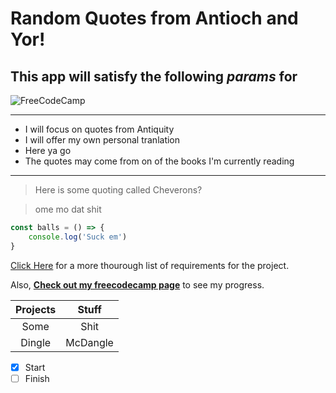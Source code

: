 # Random Quotes from **Antioch and Yor**!

## This app will satisfy the following _params_ for

![FreeCodeCamp](https://s3.amazonaws.com/freecodecamp/freecodecamp_logo.svg "das camp")

---

- I will focus on quotes from Antiquity
- I will offer my own personal tranlation
- Here ya go
- The quotes may come from on of the books I'm currently reading

---

> Here is some quoting called Cheverons?

> ome mo dat shit

```JavaScript
const balls = () => {
    console.log('Suck em')
}
```

[Click Here][fcc] for a more thourough list of requirements for the project.

Also, **[Check out my freecodecamp page][1]** to see my progress.

| Projects |  Stuff   |
| :------: | :------: |
|   Some   |   Shit   |
|  Dingle  | McDangle |

- [x] Start
- [ ] Finish

[1]: https://www.freecodecamp.org/eli9000
[fcc]: https://learn.freecodecamp.org/front-end-libraries/front-end-libraries-projects/build-a-random-quote-machine
